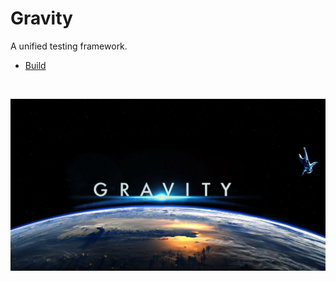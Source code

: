 # Gravity

A unified testing framework.

- [Build](docs/content/devops/index.md)

<br>

![Gravity](docs/content/images/gravity.jpg "Gravity")
